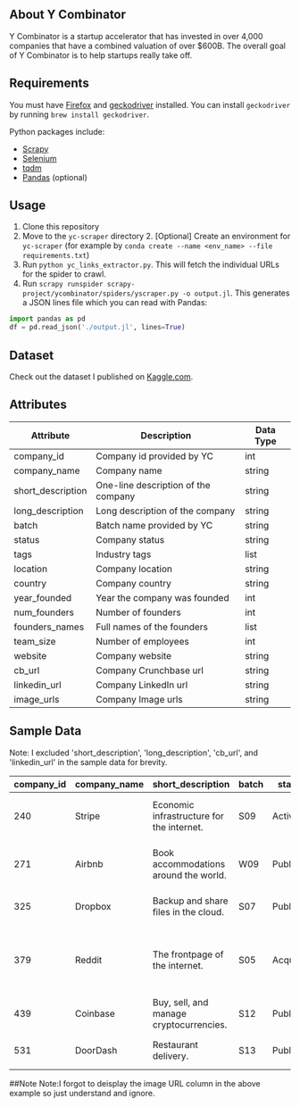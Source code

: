 ## About Y Combinator

Y Combinator is a startup accelerator that has invested in over 4,000 companies that have a combined valuation of over $600B. The overall goal of Y Combinator is to help startups really take off.

## Requirements

You must have [Firefox](https://www.mozilla.org/en-US/firefox/new/) and [geckodriver](https://github.com/mozilla/geckodriver/releases) installed. You can install `geckodriver` by running `brew install geckodriver`.

Python packages include:

- [Scrapy](https://scrapy.org)
- [Selenium](https://www.selenium.dev/documentation/)
- [tqdm](https://tqdm.github.io)
- [Pandas](https://pandas.pydata.org) (optional)

## Usage

1. Clone this repository
2. Move to the `yc-scraper` directory
    2. [Optional] Create an environment for `yc-scraper` (for example by ```conda create --name <env_name> --file requirements.txt```)
3. Run `python yc_links_extractor.py`. This will fetch the individual URLs for the spider to crawl.
4. Run `scrapy runspider scrapy-project/ycombinator/spiders/yscraper.py -o output.jl`. This generates a JSON lines file which you can read with Pandas:

```python
import pandas as pd
df = pd.read_json('./output.jl', lines=True)
```

## Dataset

Check out the dataset I published on [Kaggle.com](https://www.kaggle.com/datasets/miguelcorraljr/y-combinator-directory).

## Attributes

|  Attribute           |  Description | Data Type  |
|-----------------------|---|---|
| company_id            | Company id provided by YC  | int  |
| company_name          | Company name  | string  |
| short_description     | One-line description of the company  | string  |
| long_description      | Long description of the company  | string  |
| batch                 | Batch name provided by YC  | string  |
| status                | Company status  | string  |
| tags                  | Industry tags  | list  |
| location              | Company location | string  |
| country               | Company country  | string  |
| year_founded          | Year the company was founded  | int  |
| num_founders          | Number of founders  | int  |
| founders_names        | Full names of the founders  | list  |
| team_size             | Number of employees  | int  |
| website               | Company website   | string  |
| cb_url                | Company Crunchbase url  | string  |
| linkedin_url          | Company LinkedIn url  | string  |
| image_urls            | Company Image urls  | string  |

## Sample Data

Note: I excluded 'short_description', 'long_description', 'cb_url', and 'linkedin_url'  in the sample data for brevity.

| company_id | company_name | short_description                         | batch | status   | tags                                                      | location      | country | year_founded | num_founders | founders_names                                       | team_size | website                  |   |
|------------|--------------|-------------------------------------------|-------|----------|-----------------------------------------------------------|---------------|---------|--------------|--------------|------------------------------------------------------|-----------|--------------------------|---|
| 240        | Stripe       | Economic infrastructure for the internet. | S09   | Active   | ['Fintech', 'Banking as a Service', 'SaaS']               | San Francisco | US      |              | 2            | ['John Collison', 'Patrick Collison']                | 7000      | <http://stripe.com>        |   |
| 271        | Airbnb       | Book accommodations around the world.     | W09   | Public   | ['Travel', 'Marketplace']                                 | San Francisco | US      | 2008         | 3            | ['Nathan Blecharczyk', 'Brian Chesky', 'Joe Gebbia'] | 6132      | <http://airbnb.com>        |   |
| 325        | Dropbox      | Backup and share files in the cloud.      | S07   | Public   | []                                                        | San Francisco | US      | 2008         | 2            | ['Arash Ferdowsi', 'Drew Houston']                   | 4000      | <http://dropbox.com>       |   |
| 379        | Reddit       | The frontpage of the internet.            | S05   | Acquired | ['Community', 'Social', 'Social Media', 'Social Network'] | San Francisco | US      |              | 1            | ['Steve Huffman']                                    | 201       | <http://reddit.com>        |   |
| 439        | Coinbase     | Buy, sell, and manage cryptocurrencies.   | S12   | Public   | ['Crypto / Web3']                                         | San Francisco | US      | 2012         | 1            | ['Brian Armstrong']                                  | 6112      | <https://www.coinbase.com> |   |
| 531        | DoorDash     | Restaurant delivery.                      | S13   | Public   | ['E-commerce', 'Marketplace']                             | San Francisco | US      | 2013         | 3            | ['Andy Fang', 'Stanley Tang', 'Tony Xu']             | 8600      | <http://doordash.com>      |   |



##Note
Note:I forgot to deisplay the image URL column in the above example so just understand and ignore.

